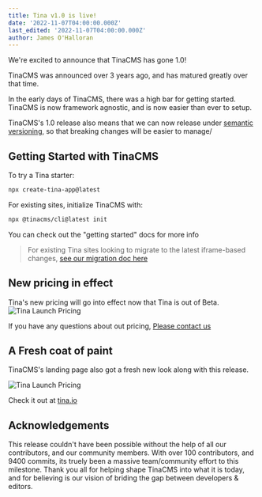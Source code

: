 ```yaml
---
title: Tina v1.0 is live!
date: '2022-11-07T04:00:00.000Z'
last_edited: '2022-11-07T04:00:00.000Z'
author: James O'Halloran
---
```


We're excited to announce that TinaCMS has gone 1.0!

TinaCMS was announced over 3 years ago, and has matured greatly over that time.

In the early days of TinaCMS, there was a high bar for getting started. TinaCMS is now framework agnostic, and is now easier than ever to setup.

TinaCMS's 1.0 release also means that we can now release under [semantic versioning](https://semver.org/), so that breaking changes will be easier to manage/

## Getting Started with TinaCMS

To try a Tina starter:

```bash
npx create-tina-app@latest
```

For existing sites, initialize TinaCMS with:

```bash
npx @tinacms/cli@latest init
```

You can check out the "getting started" docs for more info

> For existing Tina sites looking to migrate to the latest iframe-based changes, [see our migration doc here](https://tina.io/blog/upgrading-to-iframe/)

## New pricing in effect

Tina's new pricing will go into effect now that Tina is out of Beta.
![Tina Launch Pricing](https://res.cloudinary.com/forestry-demo/image/upload/v1667564867/tina-io/blog/TinaCMS_pricing_1.png)

If you have any questions about out pricing, [Please contact us](mailto:support@tina.io)

## A Fresh coat of paint

TinaCMS's landing page also got a fresh new look along with this release.

![Tina Launch Pricing](https://res.cloudinary.com/forestry-demo/image/upload/v1667565910/tina-io/blog/tinaio-homepage.png)

Check it out at [tina.io](https://tina.io)

## Acknowledgements

This release couldn't have been possible without the help of all our contributors, and our community members. With over 100 contributors, and 9400 commits, its truely been a massive team/community effort to this milestone. Thank you all for helping shape TinaCMS into what it is today, and for believing is our vision of briding the gap between developers & editors.

